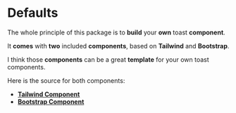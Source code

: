 # Defaults

The whole principle of this package is to **build** your **own** toast **component**.

It **comes** with **two** included **components**, based on **Tailwind** and **Bootstrap**.

I think those **components** can be a great **template** for your own toast components.

Here is the source for both components:

- [**Tailwind Component**](https://github.com/vuegems/vue-my-toasts/blob/master/src/components/toasts/TailwindComponent.vue)
- [**Bootstrap Component**](https://github.com/vuegems/vue-my-toasts/blob/master/src/components/toasts/BootstrapComponent.vue)
